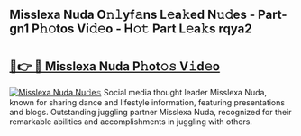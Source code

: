 ## Misslexa Nuda O𝚗𝚕yf𝚊ns L𝚎a𝚔ed N𝚞𝚍es - Part-gn1 P𝚑𝚘tos Vi𝚍𝚎o - H𝚘𝚝 Part L𝚎a𝚔s rqya2

# <h2><a href="http://kf9nf4g.oniu.top/?m=Misslexa+Nuda">🔗👉 🔴 Misslexa Nuda P𝚑ot𝚘𝚜 V𝚒d𝚎o</a></h2>

[![Misslexa Nuda Nu𝚍e𝚜](https://i.imgur.com/0qMVB7G.gif)](http://kf9nf4g.oniu.top/?m=Misslexa+Nuda)
Social media thought leader Misslexa Nuda, known for sharing dance and lifestyle information, featuring presentations and blogs. Outstanding juggling partner Misslexa Nuda, recognized for their remarkable abilities and accomplishments in juggling with others.  
